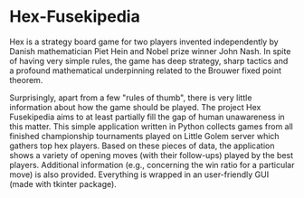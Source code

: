 # Hex-Fusekipedia

Hex is a strategy board game for two players invented independently by Danish mathematician Piet Hein and Nobel prize winner John Nash. In spite of having very simple rules, the game has deep strategy, sharp tactics and a profound mathematical underpinning related to the Brouwer fixed point theorem.

Surprisingly, apart from a few "rules of thumb", there is very little information about how the game should be played. The project Hex Fusekipedia aims to at least partially fill the gap of human unawareness in this matter. This simple application written in Python collects games from all finished championship tournaments played on Little Golem server which gathers top hex players. Based on these pieces of data, the application shows a variety of opening moves (with their follow-ups) played by the best players. Additional information (e.g., concerning the win ratio for a particular move) is also provided. Everything is wrapped in an user-friendly GUI (made with tkinter package).
